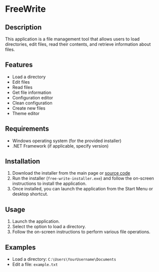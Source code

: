 # FreeWrite

## Description
This application is a file management tool that allows users to load directories, edit files, read their contents, and retrieve information about files.

## Features
- Load a directory
- Edit files
- Read files
- Get file information
- Configuration editor
- Clean configuration
- Create new files
- Theme editor

## Requirements
- Windows operating system (for the provided installer)
- .NET Framework (if applicable, specify version)

## Installation
1. Download the installer from the main page or [source code](https://github.com/Delisionsturbo/free-write/releases/tag/v1.0)
2. Run the installer (`free-write-installer.exe`) and follow the on-screen instructions to install the application.
3. Once installed, you can launch the application from the Start Menu or desktop shortcut.

## Usage
1. Launch the application.
2. Select the option to load a directory.
3. Follow the on-screen instructions to perform various file operations.

## Examples
- Load a directory: `C:\Users\YourUsername\Documents`
- Edit a file: `example.txt`
